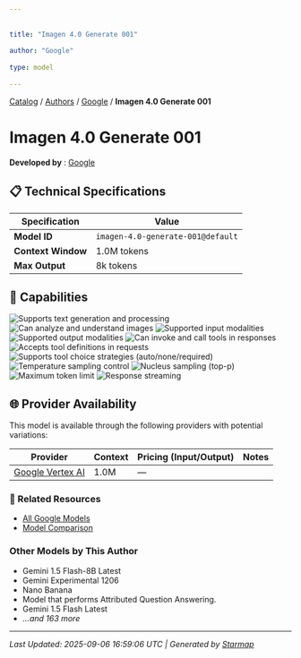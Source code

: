 ```yaml
---
  
  
title: "Imagen 4.0 Generate 001"
  
author: "Google"
  
type: model
  
---
```

  
  
  
[Catalog](../../../..) / [Authors](../../..) / [Google](../..) / **Imagen 4.0 Generate 001**
  
  
# Imagen 4.0 Generate 001
  
**Developed by**
: 
[Google](../)
  
  
## 📋 Technical Specifications
  
| Specification | Value |
|---------|---------|
| **Model ID** | `imagen-4.0-generate-001@default` |
| **Context Window** | 1.0M tokens |
| **Max Output** | 8k tokens |

  
## 🎯 Capabilities
  
![Supports text generation and processing](https://img.shields.io/badge/text-✓-blue) ![Can analyze and understand images](https://img.shields.io/badge/vision-✓-purple) ![Supported input modalities](https://img.shields.io/badge/input-text,image-teal) ![Supported output modalities](https://img.shields.io/badge/output-text-cyan) ![Can invoke and call tools in responses](https://img.shields.io/badge/tool__calls-✓-yellow) ![Accepts tool definitions in requests](https://img.shields.io/badge/tools-✓-yellow) ![Supports tool choice strategies (auto/none/required)](https://img.shields.io/badge/tool__choice-✓-yellow) ![Temperature sampling control](https://img.shields.io/badge/temperature-core-red) ![Nucleus sampling (top-p)](https://img.shields.io/badge/top__p-core-red) ![Maximum token limit](https://img.shields.io/badge/max__tokens-core-blue) ![Response streaming](https://img.shields.io/badge/streaming-✓-cyan)
  
  
## 🌐 Provider Availability
  
This model is available through the following providers with potential variations:
  
  
| Provider | Context | Pricing (Input/Output) | Notes |
|---------|---------|---------|---------|
| [Google Vertex AI](../../../providers/google-vertex/models/imagen-4.0-generate-001-at-default.md) | 1.0M | — |  |

  
### 🔗 Related Resources
  
- [All Google Models](../)
- [Model Comparison](../../../../models/)
  
  
### Other Models by This Author
  
- Gemini 1.5 Flash-8B Latest
- Gemini Experimental 1206
- Nano Banana
- Model that performs Attributed Question Answering.
- Gemini 1.5 Flash Latest
- _...and 163 more_
  
  
---
*Last Updated: 2025-09-06 16:59:06 UTC | Generated by [Starmap](https://github.com/agentstation/starmap)*